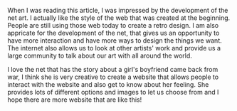 When I was reading this article, I was impressed by the development of the net art. I actually like the style of the web that was created at the beginning. People are still using those web today to create a retro design. I am also appricate for the development of the net, that gives us an opportunity to have more interaction and have more ways to design the things we want. The internet also allows us to look at other artists' work and provide us a large community to talk about our art with all around the world.

I love the net that has the story about a girl's boyfriend came back from war, I think she is very creative to create a website that allows people to interact with the website and also get to know about her feeling. She provides lots of different options and images to let us choose from and I hope there are more website that are like this!
